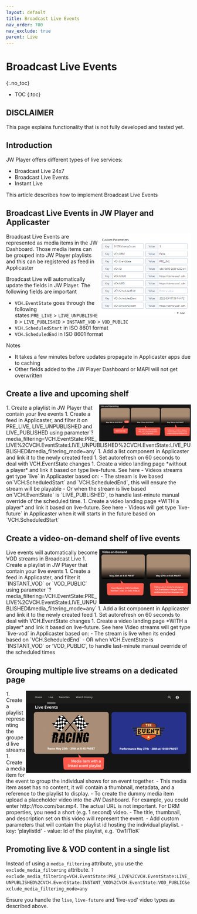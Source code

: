 ```yaml
---
layout: default
title: Broadcast Live Events
nav_order: 700
nav_exclude: true
parent: Live
---
```

# Broadcast Live Events
{:.no_toc}

- TOC
{:toc}

## DISCLAIMER
This page explains functionality that is not fully developed and tested yet.

## Introduction
JW Player offers different types of live services:
- Broadcast Live 24x7
- Broadcast Live Events
- Instant Live 

This article describes how to implement Broadcast Live Events

## Broadcast Live Events in JW Player and Applicaster
<img align="right" src="../img/broadcast-live-stream-parameters.png" width="250">
Broadcast Live Events are represented as media items in the JW Dashboard. Those media items can be grouped into JW Player playlists and this can be registered as feed in Applicaster

Broadcast Live will automatically update the fields in JW Player. The following fields are important
- `VCH.EventState` goes through the following states:`PRE_LIVE` > `LIVE_UNPUBLISHED` > `LIVE_PUBLISHED` > `INSTANT_VOD` > `VOD_PUBLIC`
- `VCH.ScheduledStart` in ISO 8601 format
- `VCH.ScheduledEnd` in ISO 8601 format

Notes
- It takes a few minutes before updates propagate in Applicaster apps due to caching
- Other fields added to the JW Player Dashboard or MAPI will not get overwritten

## Create a live and upcoming shelf
<img align="right" src="../img/live-and-upcoming-shelf.png" width="250">
1. Create a playlist in JW Player that contain your live events 
1. Create a feed in Applicaster, and filter it on PRE_LIVE, LIVE_UNPUBLISHED and LIVE_PUBLISHED using parameter`?media_filtering=VCH.EventState:PRE_LIVE%2CVCH.EventState:LIVE_UNPUBLISHED%2CVCH.EventState:LIVE_PUBLISHED&media_filtering_mode=any`
1. Add a list component in Applicaster and link it to the newly created  feed
1. Set autorefresh on 60 seconds to deal with VCH.EventState changes
1. Create a video landing page *without a player* and link it based on type live-future. See here
  - Videos streams get type `live` in Applicaster based on:  
    - The stream is live based on`VCH.ScheduledStart` and `VCH.ScheduledEnd`, this will ensure the stream will be playable
    - Or when the stream is live based on`VCH.EventState` is `LIVE_PUBLISHED`, to handle last-minute manual override of the scheduled time. 
1. Create a video landing page *WITH a player* and link it based on live-future. See here
   - Videos will get type `live-future` in Applicaster when it will starts in the future based on `VCH.ScheduledStart`

## Create a video-on-demand shelf of live events
<img align="right" src="../img/live-vod-shelf.png" width="250">
Live events will automatically become VOD streams in Broadcast Live 
1. Create a playlist in JW Player that contain your live events
1. Create a feed in Applicaster, and filter it `INSTANT_VOD` or `VOD_PUBLIC`  using parameter `?media_filtering=VCH.EventState:PRE_LIVE%2CVCH.EventState:LIVE_UNPUBLISHED&media_filtering_mode=any`
1. Add a list component in Applicaster and link it to the newly created  feed
1. Set autorefresh on 60 seconds to deal with VCH.EventState changes
1. Create a video landing page *WITH a player* and link it based on live-future. See here
Video streams will get type `live-vod` in Applicaster based on:  
- The stream is live when its ended based on `VCH.ScheduledEnd`
- OR when VCH.EventState is `INSTANT_VOD` or ‘VOD_PUBLIC’, to handle last-minute manual override of the scheduled times 

## Grouping multiple live streams on a dedicated page
<img align="right" src="../img/live-events-grouped.png" width="450">
1. Create a playlist representing the grouped live streams
1. Create a media item for the event to group the individual shows for an event together. 
- This media item asset has no content, it will contain a thumbnail, metadata, and a reference to the playlist to display. 
  -  To create the dummy media item upload a placeholder video into the JW Dashboard. For example, you could enter http://foo.com/bar.mp4. The actual URL is not important. For DRM properties, you need a short (e.g. 1 second) video. 
  -  The title, thumbnail, and description set on this video will represent the event. 
  -  Add custom parameters that will contain the playlist id hosting the individual playlist.  
      - key: 'playlistId'
      - value: Id of the playlist, e.g. `0w1ITloK`
  
## Promoting live & VOD content in a single list
Instead of using a `media_filtering` attribute, you use the `exclude_media_filtering` attribute. 
`?exclude_media_filtering=VCH.EventState:PRE_LIVE%2CVCH.EventState:LIVE_UNPUBLISHED%2CVCH.EventState:INSTANT_VOD%2CVCH.EventState:VOD_PUBLIC&exclude_media_filtering_mode=any`

Ensure you handle the `live`, `live-future` and ‘live-vod’ video types as described above.
